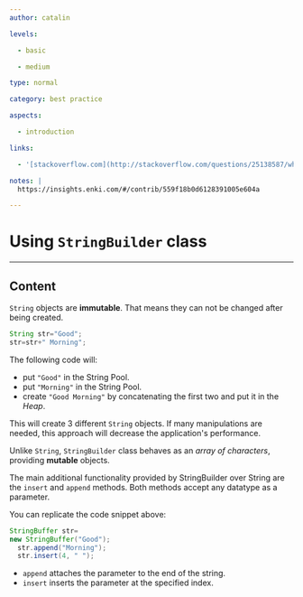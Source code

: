```yaml
---
author: catalin

levels:

  - basic

  - medium

type: normal

category: best practice

aspects:

  - introduction

links:

  - '[stackoverflow.com](http://stackoverflow.com/questions/25138587/what-is-difference-between-mutable-and-immutable-string-in-java){website}'

notes: |
  https://insights.enki.com/#/contrib/559f18b0d6128391005e604a

---
```


# Using `StringBuilder` class

---
## Content

`String` objects are **immutable**. That means they can not be changed after being created. 
```java
String str="Good";
str=str+" Morning";
```

The following code will:
- put `"Good"` in the String Pool.
- put `"Morning"` in the String Pool.
- create `"Good Morning"`  by concatenating   the first two and put it in the *Heap*.

This will create 3 different `String` objects. If many  manipulations are needed, this approach will decrease the application's performance.

Unlike `String`, `StringBuilder` class  behaves as an *array of characters*, providing **mutable** objects.

The main additional functionality provided by StringBuilder over String are the `insert` and `append` methods. Both methods  accept any datatype as a parameter.

You can replicate the code snippet above:
```java
StringBuffer str= 
new StringBuffer("Good");
  str.append("Morning");
  str.insert(4, " ");

```
- `append` attaches the parameter to the end of the string.
- `insert` inserts the parameter at the specified index.